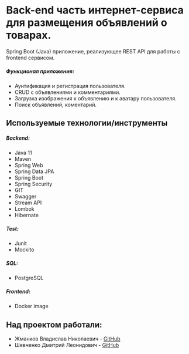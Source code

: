# Back-end часть интернет-сервиса для размещения объявлений о товарах.


Spring Boot (Java) приложение, реализующее REST API для работы с frontend сервисом.
##### Функционал приложения:
- Аунтификация и регистрация пользователя.
- CRUD c объявлениями и комментариями.
- Загрузка изображения к объявлению и к аватару пользователя.
- Поиск объявлений, коментарий.

## Используемые технологии/инструменты
##### Backend:
- Java 11
- Maven
- Spring Web
- Spring Data JPA
- Spring Boot
- Spring Security
- GIT
- Swagger
- Stream API
- Lombok
- Hibernate
##### Test:
- Junit
- Mockito

##### SQL:
- PostgreSQL


##### Frontend:
- Docker image

## Над проектом работали:
- Жманков Владислав Николаевич -  [GitHub](https://github.com/letoVlad) 
- Шевченко Дмитрий Леонидович - [GitHub](https://github.com/ShevoFirst)  
